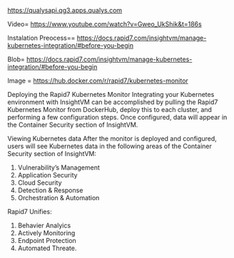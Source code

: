 https://qualysapi.qg3.apps.qualys.com

Video= https://www.youtube.com/watch?v=Gweo_UkShik&t=186s

Instalation Preocess== https://docs.rapid7.com/insightvm/manage-kubernetes-integration/#before-you-begin

Blob= https://docs.rapid7.com/insightvm/manage-kubernetes-integration/#before-you-begin

Image = https://hub.docker.com/r/rapid7/kubernetes-monitor



Deploying the Rapid7 Kubernetes Monitor
Integrating your Kubernetes environment with InsightVM can be accomplished by pulling the Rapid7 Kubernetes Monitor from DockerHub, deploy this to each cluster, and performing a few configuration steps. Once configured, data will appear in the Container Security section of InsightVM.

Viewing Kubernetes data
After the monitor is deployed and configured, users will see Kubernetes data in the following areas of the Container Security section of InsightVM:

1. Vulnerability’s Management
2. Application Security
3. Cloud Security
4. Detection & Response
5. Orchestration & Automation

Rapid7 Unifies:

1. Behavier Analyics
2. Actively Monitoring 
3. Endpoint Protection
4. Automated Threate.
